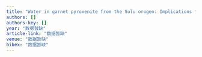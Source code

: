 ```yaml
---
title: "Water in garnet pyroxenite from the Sulu orogen: Implications for crust-mantle interaction in continental subduction zone"
authors: []
authors-key: []
year: "数据暂缺"
article-link: "数据暂缺"
venue: "数据暂缺"
bibex: "数据暂缺"
---
```

